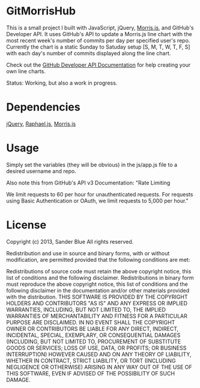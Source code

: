GitMorrisHub
============
This is a small project I built with JavaScript, jQuery, [Morris.js](http://oesmith.github.com/morris.js/), and GitHub's Developer API. It uses GitHub's API to update a Morris.js line chart with the most recent week's number of commits per day per specified user's repo. Currently the chart is a static Sunday to Satuday setup [S, M, T, W, T, F, S] with each day's number of commits displayed along the line chart.

Check out the [GitHub Developer API Documentation](http://developer.github.com/) for help creating your own line charts.

Status: Working, but also a work in progress.

Dependencies
============
[jQuery](http://jquery.com/),
[Raphael.js](http://raphaeljs.com/),
[Morris.js](http://oesmith.github.com/morris.js/)

Usage
=====
Simply set the variables (they will be obvious) in the js/app.js file to a desired username and repo.

Also note this from GitHub's API v3 Documentation:
"Rate Limiting

We limit requests to 60 per hour for unauthenticated requests. For requests using Basic Authentication or OAuth, we limit requests to 5,000 per hour."


License
=======
Copyright (c) 2013, Sander Blue All rights reserved.

Redistribution and use in source and binary forms, with or without modification, are permitted provided that the following conditions are met:

Redistributions of source code must retain the above copyright notice, this list of conditions and the following disclaimer.
Redistributions in binary form must reproduce the above copyright notice, this list of conditions and the following disclaimer in the documentation and/or other materials provided with the distribution.
THIS SOFTWARE IS PROVIDED BY THE COPYRIGHT HOLDERS AND CONTRIBUTORS "AS IS" AND ANY EXPRESS OR IMPLIED WARRANTIES, INCLUDING, BUT NOT LIMITED TO, THE IMPLIED WARRANTIES OF MERCHANTABILITY AND FITNESS FOR A PARTICULAR PURPOSE ARE DISCLAIMED. IN NO EVENT SHALL THE COPYRIGHT OWNER OR CONTRIBUTORS BE LIABLE FOR ANY DIRECT, INDIRECT, INCIDENTAL, SPECIAL, EXEMPLARY, OR CONSEQUENTIAL DAMAGES (INCLUDING, BUT NOT LIMITED TO, PROCUREMENT OF SUBSTITUTE GOODS OR SERVICES; LOSS OF USE, DATA, OR PROFITS; OR BUSINESS INTERRUPTION) HOWEVER CAUSED AND ON ANY THEORY OF LIABILITY, WHETHER IN CONTRACT, STRICT LIABILITY, OR TORT (INCLUDING NEGLIGENCE OR OTHERWISE) ARISING IN ANY WAY OUT OF THE USE OF THIS SOFTWARE, EVEN IF ADVISED OF THE POSSIBILITY OF SUCH DAMAGE.